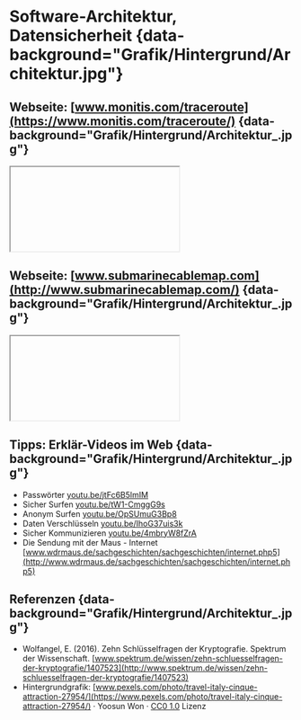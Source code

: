 
# Software-Architektur, <br /> Datensicherheit {data-background="Grafik/Hintergrund/Architektur.jpg"}


## <span class="iframe">Webseite: [www.monitis.com/traceroute](https://www.monitis.com/traceroute/)</span> {data-background="Grafik/Hintergrund/Architektur_.jpg"}

<iframe data-src="https://www.monitis.com/traceroute/"></iframe>


## <span class="iframe">Webseite: [www.submarinecablemap.com](http://www.submarinecablemap.com/)</span> {data-background="Grafik/Hintergrund/Architektur_.jpg"}

<iframe data-src="http://www.submarinecablemap.com/"></iframe>


## Tipps: Erklär-Videos im Web {data-background="Grafik/Hintergrund/Architektur_.jpg"}

- Passwörter [youtu.be/jtFc6B5lmIM](https://youtu.be/jtFc6B5lmIM)
- Sicher Surfen [youtu.be/tW1-CmggG9s](https://youtu.be/tW1-CmggG9s)
- Anonym Surfen [youtu.be/OpSUmuG3Bp8](https://youtu.be/OpSUmuG3Bp8)
- Daten Verschlüsseln [youtu.be/IhoG37uis3k](https://youtu.be/IhoG37uis3k)
- Sicher Kommunizieren [youtu.be/4mbryW8fZrA](https://youtu.be/4mbryW8fZrA)
- Die Sendung mit der Maus - Internet [www.wdrmaus.de/sachgeschichten/sachgeschichten/internet.php5](http://www.wdrmaus.de/sachgeschichten/sachgeschichten/internet.php5)


## Referenzen {data-background="Grafik/Hintergrund/Architektur_.jpg"}

<div class="quellen">

- Wolfangel, E.
(2016).
Zehn Schlüsselfragen der Kryptografie.
Spektrum der Wissenschaft.
[www.spektrum.de/wissen/zehn-schluesselfragen-der-kryptografie/1407523](http://www.spektrum.de/wissen/zehn-schluesselfragen-der-kryptografie/1407523)
- Hintergrundgrafik:
  [www.pexels.com/photo/travel-italy-cinque-attraction-27954/](https://www.pexels.com/photo/travel-italy-cinque-attraction-27954/) &middot;
  Yoosun Won &middot;
  [CC0 1.0](http://creativecommons.org/publicdomain/zero/1.0/) Lizenz
</div>
